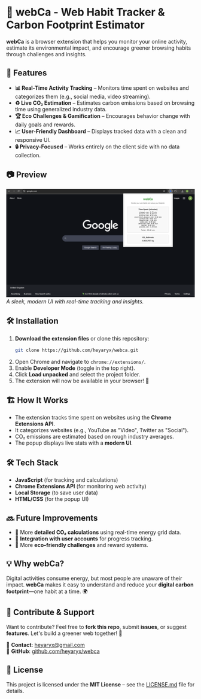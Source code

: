 # 🌱 webCa - Web Habit Tracker & Carbon Footprint Estimator  

**webCa** is a browser extension that helps you monitor your online activity, estimate its environmental impact, and encourage greener browsing habits through challenges and insights.  

## 🚀 Features  

- **📊 Real-Time Activity Tracking** – Monitors time spent on websites and categorizes them (e.g., social media, video streaming).  
- **♻️ Live CO₂ Estimation** – Estimates carbon emissions based on browsing time using generalized industry data.  
- **🏆 Eco Challenges & Gamification** – Encourages behavior change with daily goals and rewards.  
- **📈 User-Friendly Dashboard** – Displays tracked data with a clean and responsive UI.  
- **🔒 Privacy-Focused** – Works entirely on the client side with no data collection.  

## 📷 Preview  

![webCa Screenshot](assets/screenshot.png)  
*A sleek, modern UI with real-time tracking and insights.*  

## 🛠 Installation  

1. **Download the extension files** or clone this repository:  
   ```sh  
   git clone https://github.com/heyaryx/webca.git  
   ```  
2. Open Chrome and navigate to `chrome://extensions/`.  
3. Enable **Developer Mode** (toggle in the top right).  
4. Click **Load unpacked** and select the project folder.  
5. The extension will now be available in your browser! 🎉  

## 🏗 How It Works  

- The extension tracks time spent on websites using the **Chrome Extensions API**.  
- It categorizes websites (e.g., YouTube as "Video", Twitter as "Social").  
- CO₂ emissions are estimated based on rough industry averages.  
- The popup displays live stats with a **modern UI**.  

## 🛠 Tech Stack  

- **JavaScript** (for tracking and calculations)  
- **Chrome Extensions API** (for monitoring web activity)  
- **Local Storage** (to save user data)  
- **HTML/CSS** (for the popup UI)  

## 🔜 Future Improvements  

- 📌 More **detailed CO₂ calculations** using real-time energy grid data.  
- 🔗 **Integration with user accounts** for progress tracking.  
- 🎯 More **eco-friendly challenges** and reward systems.  

## 💡 Why webCa?  

Digital activities consume energy, but most people are unaware of their impact. **webCa** makes it easy to understand and reduce your **digital carbon footprint**—one habit at a time. 🌍  

## 💚 Contribute & Support  

Want to contribute? Feel free to **fork this repo**, submit **issues**, or suggest **features**. Let's build a greener web together! 🌱  

📩 **Contact**: heyaryx@gmail.com  
🔗 **GitHub**: [github.com/heyaryx/webca](https://github.com/heyaryx/webca)  

## 🤝 License  

This project is licensed under the **MIT License** – see the [LICENSE.md](LICENSE.md) file for details.  
